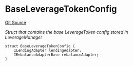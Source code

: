 # BaseLeverageTokenConfig
[Git Source](https://github.com/seamless-protocol/ilm-v2/blob/e2065c10183acb51865104847d299ff5ad4684d2/src/types/DataTypes.sol)

*Struct that contains the base LeverageToken config stored in LeverageManager*


```solidity
struct BaseLeverageTokenConfig {
    ILendingAdapter lendingAdapter;
    IRebalanceAdapterBase rebalanceAdapter;
}
```

